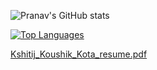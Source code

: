![Pranav's GitHub stats](https://github-readme-stats.vercel.app/api?username=kshitijkota&theme=dark&show_icons=true)

[![Top Languages](https://github-readme-stats.vercel.app/api/top-langs/?username=kshitijkota&layout=compact&theme=dark)](https://github.com/kshitijkota/github-readme-stats)


[Kshitij_Koushik_Kota_resume.pdf](https://github.com/user-attachments/files/17302161/Kshitij_Koushik_Kota_resume.pdf)
